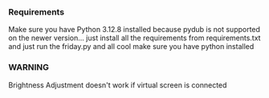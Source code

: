 ### Requirements ###
Make sure you have Python 3.12.8 installed
because pydub is not supported on the newer version...
just install all the requirements from requirements.txt and just run the friday.py and all cool
make sure you have python installed

### WARNING ####
Brightness Adjustment doesn't work if virtual screen is connected
